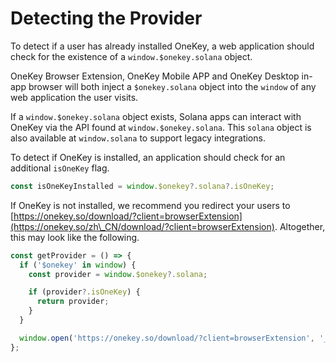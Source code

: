 # Detecting the Provider

To detect if a user has already installed OneKey, a web application should check for the existence of a `window.$onekey.solana` object.

OneKey Browser Extension, OneKey Mobile APP and OneKey Desktop in-app browser will both inject a `$onekey.solana` object into the `window` of any web application the user visits.

If a `window.$onekey.solana` object exists, Solana apps can interact with OneKey via the API found at `window.$onekey.solana`. This `solana` object is also available at `window.solana` to support legacy integrations.&#x20;

To detect if OneKey is installed, an application should check for an additional `isOneKey` flag.

```javascript
const isOneKeyInstalled = window.$onekey?.solana?.isOneKey;
```

If OneKey is not installed, we recommend you redirect your users to [https://onekey.so/download/?client=browserExtension](https://onekey.so/zh\_CN/download/?client=browserExtension). Altogether, this may look like the following.

```javascript
const getProvider = () => {
  if ('$onekey' in window) {
    const provider = window.$onekey?.solana;

    if (provider?.isOneKey) {
      return provider;
    }
  }

  window.open('https://onekey.so/download/?client=browserExtension', '_blank');
};
```

